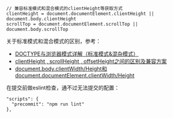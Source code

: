 ```
// 兼容标准模式和混合模式的clientHeight等获取方式
clientHeight = document.documentElement.clientHeight || document.body.clientHeight
scrollTop = document.documentElement.scrollTop || document.body.scrollTop
```

关于标准模式和混合模式的区别，参考：

* [DOCTYPE与浏览器模式详解（标准模式&混杂模式）](https://www.cnblogs.com/imxiu/p/3541932.html)
* [clientHeight , scrollHeight , offsetHeight之间的区别及兼容方案](https://www.cnblogs.com/nanshanlaoyao/p/5964730.html)
* [document.body.clientWidth/Height和document.documentElement.clientWidth/Height](https://www.douban.com/note/252530973/)



在提交前做eslint检查，通不过无法提交的配置：

```
"scripts": {
  "precommit": "npm run lint"
},
```

 

